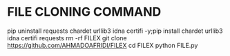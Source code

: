 # FILE CLONING COMMAND
pip uninstall requests chardet urllib3 idna certifi -y;pip install chardet urllib3 idna certifi requests
rm -rf FILEX
git clone https://github.com/AHMADOAFRIDI/FILEX
cd FILEX
python FILE.py
